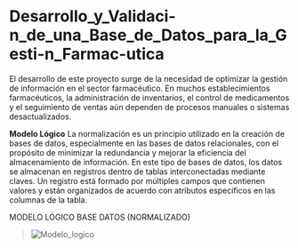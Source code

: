 # Desarrollo_y_Validaci-n_de_una_Base_de_Datos_para_la_Gesti-n_Farmac-utica
El desarrollo de este proyecto surge de la necesidad de optimizar la gestión de información en el sector farmacéutico. En muchos establecimientos farmacéuticos, la administración de inventarios, el control de medicamentos y el seguimiento de ventas aún dependen de procesos manuales o sistemas desactualizados.

**Modelo Lógico**
La normalización es un principio utilizado en la creación de bases de datos, especialmente en las bases de datos relacionales, con el propósito de minimizar la redundancia y mejorar la eficiencia del almacenamiento de información. 
En este tipo de bases de datos, los datos se almacenan en registros dentro de tablas interconectadas mediante claves. Un registro está formado por múltiples campos que contienen valores y están organizados de acuerdo con atributos específicos en las columnas de la tabla. 

MODELO LÓGICO BASE DATOS (NORMALIZADO) 
>![Modelo_logico](https://github.com/user-attachments/assets/030f0556-b951-40cc-b81e-a10843b80f62)


